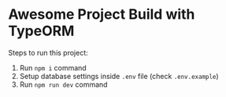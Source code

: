 # Awesome Project Build with TypeORM

Steps to run this project:

1. Run `npm i` command
2. Setup database settings inside `.env` file (check `.env.example`)
3. Run `npm run dev` command
